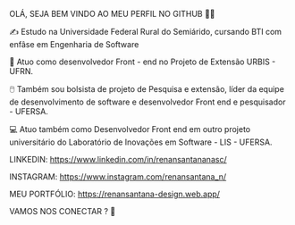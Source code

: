 OLÁ, SEJA BEM VINDO AO MEU PERFIL NO GITHUB 🤙🤙

✍️ Estudo na Universidade Federal Rural do Semiárido, cursando BTI com enfâse em Engenharia de Software

📲 Atuo como desenvolvedor Front - end no Projeto de Extensão URBIS - UFRN. 

🖱️ Também sou bolsista de projeto de Pesquisa e extensão, líder da equipe de desenvolvimento de software
  e desenvolvedor Front end e pesquisador - UFERSA.

💻 Atuo também como Desenvolvedor Front end em outro projeto universitário do Laboratório de Inovações em Software - LIS - UFERSA.

LINKEDIN: https://www.linkedin.com/in/renansantananasc/

INSTAGRAM: https://www.instagram.com/renansantana_n/

MEU PORTFÓLIO: https://renansantana-design.web.app/

VAMOS NOS CONECTAR  ? 👋 
